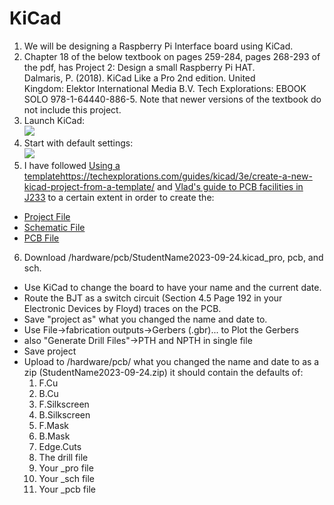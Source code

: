 # KiCad   
1. We will be designing a Raspberry Pi Interface board using KiCad.
2. Chapter 18 of the below textbook on pages 259-284, pages 268-293 of the pdf, has Project 2: Design a small Raspberry Pi HAT.
   Dalmaris, P. (2018). KiCad Like a Pro 2nd edition. United Kingdom: Elektor International Media B.V. Tech Explorations: EBOOK SOLO 978-1-64440-886-5. Note that newer versions of the textbook do not include this project.   
3. Launch KiCad:   
![](media/1.png)
4. Start with default settings:   
![](media/2.png)
5. I have followed [Using a template](https://techexplorations.com/guides/kicad/3e/create-a-new-kicad-project-from-a-template/)https://techexplorations.com/guides/kicad/3e/create-a-new-kicad-project-from-a-template/ and [Vlad's guide to PCB facilities in J233](PCBPrototypes.md) to a certain extent in order to create the:
-   [Project File](/hardware/pcb/StudentName2023-09-24.kicad_pro)
-   [Schematic File](/hardware/pcb/StudentName2023-09-24.kicad_sch)
-   [PCB File](/hardware/pcb/StudentName2023-09-24.kicad_pcb)   
6. Download /hardware/pcb/StudentName2023-09-24.kicad_pro, pcb, and sch.   
- Use KiCad to change the board to have your name and the current date.
- Route the BJT as a switch circuit (Section 4.5 Page 192 in your Electronic Devices by Floyd) traces on the PCB.   
- Save "project as" what you changed the name and date to.   
- Use File->fabrication outputs->Gerbers (.gbr)... to Plot the Gerbers   
- also "Generate Drill Files"->PTH and NPTH in single file   
- Save project   
- Upload to /hardware/pcb/ what you changed the name and date to as a zip (StudentName2023-09-24.zip) it should contain the defaults of:   
   1. F.Cu   
   2. B.Cu   
   3. F.Silkscreen   
   4. B.Silkscreen   
   5. F.Mask   
   6. B.Mask   
   7. Edge.Cuts   
   8. The drill file   
   9. Your _pro file   
   10. Your _sch file   
   11. Your _pcb file   
